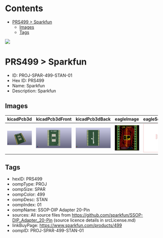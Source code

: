 



Contents
========

* [PRS499 > Sparkfun](#prs499--sparkfun)
	* [Images](#images)
	* [Tags](#tags)
  
![][im]
# PRS499 > Sparkfun

- ID: PROJ-SPAR-499-STAN-01
- Hex ID: PRS499
- Name: Sparkfun
- Description: Sparkfun

## Images
  
  

|kicadPcb3d|kicadPcb3dFront|kicadPcb3dBack|eagleImage|eagleSchemImage|
| :---: | :---: | :---: | :---: | :---: |
|[![kicadPcb3d](kicadPcb3d_140.png)](kicadPcb3d.png)|[![kicadPcb3dFront](kicadPcb3dFront_140.png)](kicadPcb3dFront.png)|[![kicadPcb3dBack](kicadPcb3dBack_140.png)](kicadPcb3dBack.png)|[![eagleImage](eagleImage_140.png)](eagleImage.png)|[![eagleSchemImage](eagleSchemImage_140.png)](eagleSchemImage.png)|

## Tags

- hexID: PRS499
- oompType: PROJ
- oompSize: SPAR
- oompColor: 499
- oompDesc: STAN
- oompIndex: 01
- oompName: SSOP-DIP Adapter 20-Pin
- sources: All source files from https://github.com/sparkfun/SSOP-DIP_Adapter_20-Pin (source licence details in srcLicense.md)
- linkBuyPage: https://www.sparkfun.com/products/499
- oompID: PROJ-SPAR-499-STAN-01



[im]: kicadPcb3d_450.png

